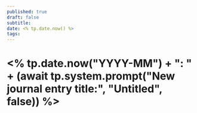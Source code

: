 ```yaml
---
published: true
draft: false
subtitle: 
date: <% tp.date.now() %>
tags: 
---
```


#  <% tp.date.now("YYYY-MM") + ": " + (await tp.system.prompt("New journal entry title:", "Untitled", false)) %>
